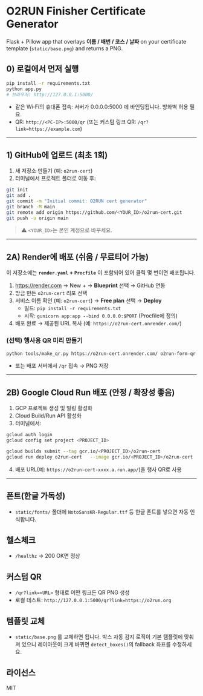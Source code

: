# O2RUN Finisher Certificate Generator

Flask + Pillow app that overlays **이름 / 배번 / 코스 / 날짜** on your certificate template (`static/base.png`) and returns a PNG.

## 0) 로컬에서 먼저 실행
```bash
pip install -r requirements.txt
python app.py
# 브라우저: http://127.0.0.1:5000/
```

- 같은 Wi‑Fi의 휴대폰 접속: 서버가 0.0.0.0:5000 에 바인딩됩니다. 방화벽 허용 필요.
- QR: `http://<PC-IP>:5000/qr`  (또는 커스텀 링크 QR: `/qr?link=https://example.com`)

---

## 1) GitHub에 업로드 (최초 1회)

1. 새 저장소 만들기 (예: `o2run-cert`)
2. 터미널에서 프로젝트 폴더로 이동 후:
```bash
git init
git add .
git commit -m "Initial commit: O2RUN cert generator"
git branch -M main
git remote add origin https://github.com/<YOUR_ID>/o2run-cert.git
git push -u origin main
```
> ⚠️ `<YOUR_ID>`는 본인 계정으로 바꾸세요.

---

## 2A) Render에 배포 (쉬움 / 무료티어 가능)

이 저장소에는 **`render.yaml` + `Procfile`** 이 포함되어 있어 클릭 몇 번이면 배포됩니다.

1. https://render.com → New + → **Blueprint** 선택 → GitHub 연동
2. 방금 만든 `o2run-cert` 리포 선택
3. 서비스 이름 확인 (예: `o2run-cert`) → **Free plan** 선택 → **Deploy**  
   - 빌드: `pip install -r requirements.txt`
   - 시작: `gunicorn app:app --bind 0.0.0.0:$PORT` (Procfile에 정의)
4. 배포 완료 → 제공된 URL 복사 (예: `https://o2run-cert.onrender.com/`)

### (선택) 행사용 QR 미리 만들기
```bash
python tools/make_qr.py https://o2run-cert.onrender.com/ o2run-form-qr.png
```
- 또는 배포 서버에서 `/qr` 접속 → PNG 저장

---

## 2B) Google Cloud Run 배포 (안정 / 확장성 좋음)

1. GCP 프로젝트 생성 및 빌링 활성화
2. Cloud Build/Run API 활성화
3. 터미널에서:
```bash
gcloud auth login
gcloud config set project <PROJECT_ID>

gcloud builds submit --tag gcr.io/<PROJECT_ID>/o2run-cert
gcloud run deploy o2run-cert   --image gcr.io/<PROJECT_ID>/o2run-cert   --platform managed   --allow-unauthenticated   --region asia-northeast3
```
4. 배포 URL(예: `https://o2run-cert-xxxx.a.run.app/`)을 행사 QR로 사용

---

## 폰트(한글 가독성)
- `static/fonts/` 폴더에 `NotoSansKR-Regular.ttf` 등 한글 폰트를 넣으면 자동 인식합니다.

## 헬스체크
- `/healthz` → 200 OK면 정상

## 커스텀 QR
- `/qr?link=<URL>` 형태로 어떤 링크든 QR PNG 생성
- 로컬 테스트: `http://127.0.0.1:5000/qr?link=https://o2run.org`

## 템플릿 교체
- `static/base.png` 를 교체하면 됩니다. 박스 자동 감지 로직이 기본 템플릿에 맞춰져 있으니 레이아웃이 크게 바뀌면 `detect_boxes()`의 fallback 좌표를 수정하세요.

## 라이선스
MIT
